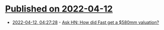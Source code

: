 # [Published on 2022-04-12](index.md)

* [2022-04-12, 04:27:28](https://news.ycombinator.com/item?id=30998623) - [Ask HN: How did Fast get a $580mm valuation?](https://news.ycombinator.com/item?id=30998623)
